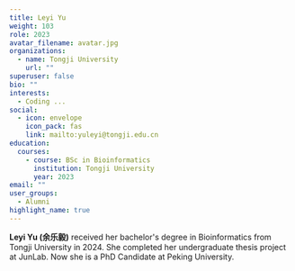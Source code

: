 ```yaml
---
title: Leyi Yu
weight: 103
role: 2023
avatar_filename: avatar.jpg
organizations:
  - name: Tongji University
    url: ""
superuser: false
bio: ""
interests:
  - Coding ...
social:
  - icon: envelope
    icon_pack: fas
    link: mailto:yuleyi@tongji.edu.cn
education:
  courses:
    - course: BSc in Bioinformatics
      institution: Tongji University
      year: 2023
email: ""
user_groups:
  - Alumni
highlight_name: true
---
```

**Leyi Yu (余乐毅)** received her bachelor's degree in Bioinformatics from Tongji University in 2024. She  completed her undergraduate thesis project at JunLab. Now she is a PhD Candidate at Peking University.
